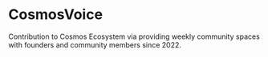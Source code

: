 # CosmosVoice
Contribution to Cosmos Ecosystem via providing weekly community spaces with founders and community members since 2022. 
